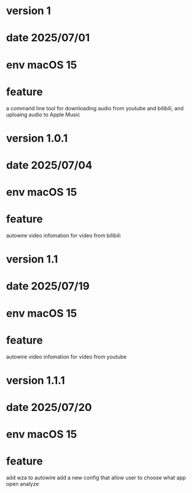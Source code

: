# version 1
# date 2025/07/01
# env macOS 15
# feature
a command line tool for downloading audio from youtube and bilibili, and uploaing audio to Apple Music

# version 1.0.1
# date 2025/07/04
# env macOS 15
# feature
autowire video infomation for video from bilibili

# version 1.1
# date 2025/07/19
# env macOS 15
# feature
autowire video infomation for video from youtube

# version 1.1.1
# date 2025/07/20
# env macOS 15
# feature
add wza to autowire
add a new config that allow user to choose what app open analyze
